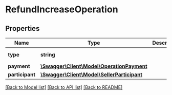 # RefundIncreaseOperation

## Properties
Name | Type | Description | Notes
------------ | ------------- | ------------- | -------------
**type** | **string** |  | [optional] [default to 'REFUND_INCREASE']
**payment** | [**\Swagger\Client\Model\OperationPayment**](OperationPayment.md) |  | 
**participant** | [**\Swagger\Client\Model\SellerParticipant**](SellerParticipant.md) |  | 

[[Back to Model list]](../../README.md#documentation-for-models) [[Back to API list]](../../README.md#documentation-for-api-endpoints) [[Back to README]](../../README.md)

